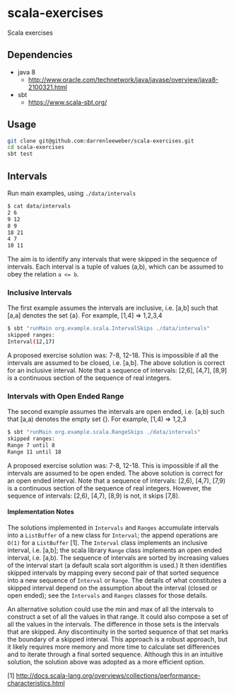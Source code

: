 # scala-exercises

Scala exercises

## Dependencies

- java 8
  - http://www.oracle.com/technetwork/java/javase/overview/java8-2100321.html
- sbt
  - https://www.scala-sbt.org/

## Usage

```bash
git clone git@github.com:darrenleeweber/scala-exercises.git
cd scala-exercises
sbt test
```

## Intervals

Run main examples, using `./data/intervals`
```bash
$ cat data/intervals 
2 6
9 12
8 9
18 21
4 7
10 11
```

The aim is to identify any intervals that were skipped in the
sequence of intervals.  Each interval is a tuple of values (a,b),
which can be assumed to obey the relation `a <= b`.

### Inclusive Intervals

The first example assumes the intervals are inclusive, i.e.
[a,b] such that [a,a] denotes the set {a}.  For example,
[1,4] => 1,2,3,4

```bash
$ sbt "runMain org.example.scala.IntervalSkips ./data/intervals"
skipped ranges:
Interval(12,17)
```

A proposed exercise solution was: 7-8, 12-18.  This is impossible if
all the intervals are assumed to be closed, i.e. [a,b].  The above
solution is correct for an inclusive interval. Note that a sequence
of intervals: [2,6], [4,7], [8,9] is a continuous section of the
sequence of real integers.

### Intervals with Open Ended Range

The second example assumes the intervals are open ended, i.e.
[a,b) such that [a,a) denotes the empty set {}.  For example,
[1,4) => 1,2,3

```bash
$ sbt "runMain org.example.scala.RangeSkips ./data/intervals"
skipped ranges:
Range 7 until 8
Range 11 until 18
```

A proposed exercise solution was: 7-8, 12-18.  This is impossible if
all the intervals are assumed to be open ended.  The above
solution is correct for an open ended interval. Note that a sequence
of intervals: [2,6), [4,7), [7,9) is a continuous section of the
sequence of real integers.  However, the sequence of intervals:
[2,6), [4,7), [8,9) is not, it skips [7,8).

#### Implementation Notes

The solutions implemented in `Intervals` and `Ranges` accumulate
intervals into a `ListBuffer` of a new class for `Interval`; the
append operations are `O(1)` for a `ListBuffer` [1].  The `Interval`
class implements an inclusive interval, i.e. [a,b]; the scala library
`Range` class implements an open ended interval, i.e. [a,b).  The sequence
of intervals are sorted by increasing values of the interval start (a
default scala sort algorithm is used.)  It then identifies
skipped intervals by mapping every second pair of that sorted
sequence into a new sequence of `Interval` or `Range`.  The details
of what constitutes a skipped interval depend on the assumption about
the interval (closed or open ended); see the `Intervals` and `Ranges`
classes for those details.

An alternative solution could use the min and max of all the intervals to
construct a set of all the values in that range.  It could also compose
a set of all the values in the intervals.  The difference in those sets
is the intervals that are skipped.  Any discontinuity in the sorted sequence
of that set marks the boundary of a skipped interval.  This approach is a
robust approach, but it likely requires more memory and more time to calculate
set differences and to iterate through a final sorted sequence.  Although this
in an intuitive solution, the solution above was adopted as a more efficient
option.

[1] http://docs.scala-lang.org/overviews/collections/performance-characteristics.html

